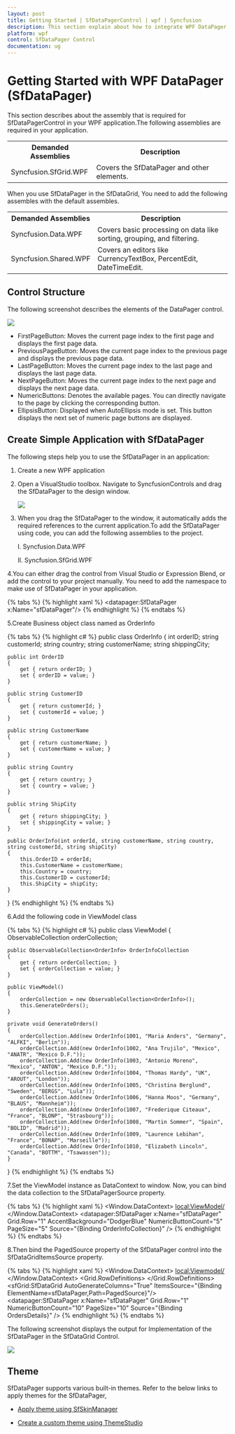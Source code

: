 ```yaml
---
layout: post
title: Getting Started | SfDataPagerControl | wpf | Syncfusion
description: This section explain about how to integrate WPF DataPager (SfDataPager) into an applicationl and enable its basic features with example.. 
platform: wpf
control: SfDataPager Control
documentation: ug
---
```


# Getting Started with WPF DataPager (SfDataPager)

This section describes about the assembly that is required for SfDataPagerControl in your WPF application.The following assemblies are required in your application.



<table>
<tr>
<th>
Demanded Assemblies</th><th>
Description</th></tr>
<tr>
<td>
Syncfusion.SfGrid.WPF</td><td>
Covers the SfDataPager and other elements.</td></tr>
</table>


When you use SfDataPager in the SfDataGrid, You need to add the following assembles with the default assembles.

<table>
<tr>
<th>
Demanded Assemblies</th><th>
Description</th></tr>
<tr>
<td>
Syncfusion.Data.WPF</td><td>
Covers basic processing on data like sorting, grouping, and filtering.</td></tr>
<tr>
<td>
Syncfusion.Shared.WPF</td><td>
Covers an editors like CurrencyTextBox, PercentEdit, DateTimeEdit.</td></tr>
</table>


## Control Structure

The following screenshot describes the elements of the DataPager control.

![](Getting-Started_images/Getting-Started_img1.png)



* FirstPageButton: Moves the current page index to the first page and displays the first page data.
* PreviousPageButton: Moves the current page index to the previous page and displays the previous page data.
* LastPageButton: Moves the current page index to the last page and displays the last page data.
* NextPageButton: Moves the current page index to the next page and displays the next page data.
* NumericButtons: Denotes the available pages. You can directly navigate to the page by clicking the corresponding button.
* EllipsisButton: Displayed when AutoEllipsis mode is set. This button displays the next set of numeric page buttons are displayed.



## Create Simple Application with SfDataPager

The following steps help you to use the SfDataPager in an application:

1. Create a new WPF application
2. Open a VisualStudio toolbox. Navigate to SyncfusionControls and drag the SfDataPager to the design window.



   ![](Getting-Started_images/Getting-Started_img2.png)



3. When you drag the SfDataPager to the window, it automatically adds the required references to the current application.To add the SfDataPager using code, you can add the following assemblies to the project.
   
   I. Syncfusion.Data.WPF
   
   II. Syncfusion.SfGrid.WPF

4.You can either drag the control from Visual Studio or Expression Blend, or add the control to your project manually. You need to add the namespace to make use of SfDataPager in your application.

{% tabs %}
{% highlight xaml %}
<Window x:Class="SfDataPagerDemo.MainWindow"
        xmlns="http://schemas.microsoft.com/winfx/2006/xaml/presentation"
        xmlns:x="http://schemas.microsoft.com/winfx/2006/xaml"
        xmlns:d="http://schemas.microsoft.com/expression/blend/2008"
        xmlns:mc="http://schemas.openxmlformats.org/markup-compatibility/2006"
        xmlns:local="clr-namespace:SfDataPagerDemo"        
        xmlns:datapager="clr-namespace:Syncfusion.UI.Xaml.Controls.DataPager;assembly=Syncfusion.SfGrid.WPF"
        mc:Ignorable="d"
        Title="MainWindow" Height="350" Width="525">
    <Grid>
        <datapager:SfDataPager x:Name="sfDataPager"/>
    </Grid>
</Window>
{% endhighlight %}
{% endtabs %}

5.Create Business object class named as OrderInfo

{% tabs %}
{% highlight c# %}
public class OrderInfo
{
    int orderID;
    string customerId;
    string country;
    string customerName;
    string shippingCity;

    public int OrderID
    {
        get { return orderID; }
        set { orderID = value; }
    }

    public string CustomerID
    {
        get { return customerId; }
        set { customerId = value; }
    }

    public string CustomerName
    {
        get { return customerName; }
        set { customerName = value; }
    }

    public string Country
    {
        get { return country; }
        set { country = value; }
    }

    public string ShipCity
    {
        get { return shippingCity; }
        set { shippingCity = value; }
    }

    public OrderInfo(int orderId, string customerName, string country, string customerId, string shipCity)
    {
        this.OrderID = orderId;
        this.CustomerName = customerName;
        this.Country = country;
        this.CustomerID = customerId;
        this.ShipCity = shipCity;
    }
}
{% endhighlight %}
{% endtabs %}

6.Add the following code in ViewModel class

{% tabs %}
{% highlight c# %}
public class ViewModel
{
    ObservableCollection<OrderInfo> orderCollection;

    public ObservableCollection<OrderInfo> OrderInfoCollection
    {
        get { return orderCollection; }
        set { orderCollection = value; }
    }

    public ViewModel()
    {
        orderCollection = new ObservableCollection<OrderInfo>();
        this.GenerateOrders();
    }

    private void GenerateOrders()
    {
        orderCollection.Add(new OrderInfo(1001, "Maria Anders", "Germany", "ALFKI", "Berlin"));
        orderCollection.Add(new OrderInfo(1002, "Ana Trujilo", "Mexico", "ANATR", "Mexico D.F."));
        orderCollection.Add(new OrderInfo(1003, "Antonio Moreno", "Mexico", "ANTON", "Mexico D.F."));
        orderCollection.Add(new OrderInfo(1004, "Thomas Hardy", "UK", "AROUT", "London"));
        orderCollection.Add(new OrderInfo(1005, "Christina Berglund", "Sweden", "BERGS", "Lula"));
        orderCollection.Add(new OrderInfo(1006, "Hanna Moos", "Germany", "BLAUS", "Mannheim"));
        orderCollection.Add(new OrderInfo(1007, "Frederique Citeaux", "France", "BLONP", "Strasbourg"));
        orderCollection.Add(new OrderInfo(1008, "Martin Sommer", "Spain", "BOLID", "Madrid"));
        orderCollection.Add(new OrderInfo(1009, "Laurence Lebihan", "France", "BONAP", "Marseille"));
        orderCollection.Add(new OrderInfo(1010, "Elizabeth Lincoln", "Canada", "BOTTM", "Tsawassen"));
    }
}
{% endhighlight %}
{% endtabs %}

7.Set the ViewModel instance as DataContext to window. Now, you can bind the data collection to the SfDataPagerSource property.

{% tabs %}
{% highlight xaml %}
<Window.DataContext>
    <local:ViewModel/>
</Window.DataContext>
<Grid>
    <datapager:SfDataPager x:Name="sfDataPager" 
						   Grid.Row="1"
						   AccentBackground="DodgerBlue"
						   NumericButtonCount="5"
						   PageSize="5" 
						   Source="{Binding OrderInfoCollection}" />
</Grid>
{% endhighlight %}
{% endtabs %}

8.Then bind the PagedSource property of the SfDataPager control into the SfDataGridItemsSource property.

{% tabs %}
{% highlight xaml %}
<Window.DataContext>
    <local:Viewmodel/>
</Window.DataContext>
<Grid>
    <Grid.RowDefinitions>
        <RowDefinition Height="*" />
        <RowDefinition Height="Auto" />
    </Grid.RowDefinitions>
    <sfGrid:SfDataGrid AutoGenerateColumns="True" 
					   ItemsSource="{Binding ElementName=sfDataPager,Path=PagedSource}"/>
    <datapager:SfDataPager x:Name="sfDataPager" 
						   Grid.Row="1"
						   NumericButtonCount="10"
						   PageSize="10" 
						   Source="{Binding OrdersDetails}" />
</Grid>
{% endhighlight %}
{% endtabs %}

The following screenshot displays the output for Implementation of the SfDataPager in the SfDataGrid Control.


![](Getting-Started_images/Getting-Started_img3.png)

## Theme

SfDataPager supports various built-in themes. Refer to the below links to apply themes for the SfDataPager,

  * [Apply theme using SfSkinManager](https://help.syncfusion.com/wpf/themes/skin-manager)
	
  * [Create a custom theme using ThemeStudio](https://help.syncfusion.com/wpf/themes/theme-studio#creating-custom-theme)

